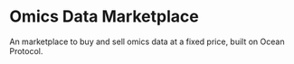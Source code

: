# Omics Data Marketplace

An marketplace to buy and sell omics data at a fixed price, built on Ocean Protocol.

